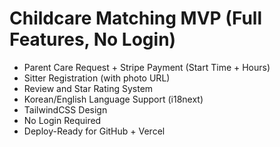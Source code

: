 
# Childcare Matching MVP (Full Features, No Login)

- Parent Care Request + Stripe Payment (Start Time + Hours)
- Sitter Registration (with photo URL)
- Review and Star Rating System
- Korean/English Language Support (i18next)
- TailwindCSS Design
- No Login Required
- Deploy-Ready for GitHub + Vercel
